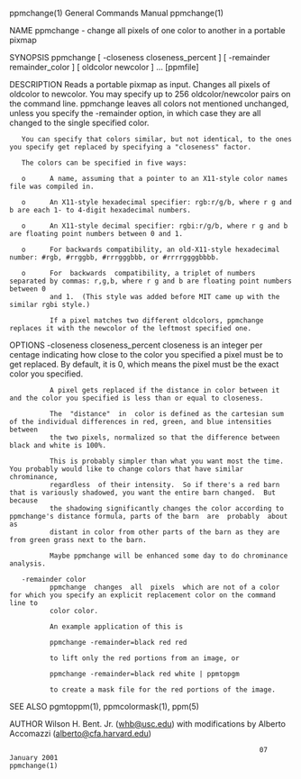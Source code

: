 ppmchange(1)                                                  General Commands Manual                                                 ppmchange(1)

NAME
       ppmchange - change all pixels of one color to another in a portable pixmap

SYNOPSIS
       ppmchange [ -closeness closeness_percent ] [ -remainder remainder_color ] [ oldcolor newcolor ] ...  [ppmfile]

DESCRIPTION
       Reads  a  portable  pixmap as input.  Changes all pixels of oldcolor to newcolor.  You may specify up to 256 oldcolor/newcolor pairs on the
       command line.  ppmchange leaves all colors not mentioned unchanged, unless you specify the -remainder option, in which case  they  are  all
       changed to the single specified color.

       You can specify that colors similar, but not identical, to the ones you specify get replaced by specifying a "closeness" factor.

       The colors can be specified in five ways:

       o      A name, assuming that a pointer to an X11-style color names file was compiled in.

       o      An X11-style hexadecimal specifier: rgb:r/g/b, where r g and b are each 1- to 4-digit hexadecimal numbers.

       o      An X11-style decimal specifier: rgbi:r/g/b, where r g and b are floating point numbers between 0 and 1.

       o      For backwards compatibility, an old-X11-style hexadecimal number: #rgb, #rrggbb, #rrrgggbbb, or #rrrrggggbbbb.

       o      For  backwards  compatibility, a triplet of numbers separated by commas: r,g,b, where r g and b are floating point numbers between 0
              and 1.  (This style was added before MIT came up with the similar rgbi style.)

              If a pixel matches two different oldcolors, ppmchange replaces it with the newcolor of the leftmost specified one.

OPTIONS
       -closeness closeness_percent
              closeness is an integer per centage indicating how close to the color you specified a pixel must be to get replaced.  By default, it
              is 0, which means the pixel must be the exact color you specified.

              A pixel gets replaced if the distance in color between it and the color you specified is less than or equal to closeness.

              The  "distance"  in  color is defined as the cartesian sum of the individual differences in red, green, and blue intensities between
              the two pixels, normalized so that the difference between black and white is 100%.

              This is probably simpler than what you want most the time.  You probably would like to change colors that have similar  chrominance,
              regardless  of their intensity.  So if there's a red barn that is variously shadowed, you want the entire barn changed.  But because
              the shadowing significantly changes the color according to ppmchange's distance formula, parts of the barn  are  probably  about  as
              distant in color from other parts of the barn as they are from green grass next to the barn.

              Maybe ppmchange will be enhanced some day to do chrominance analysis.

       -remainder color
              ppmchange  changes  all  pixels  which are not of a color for which you specify an explicit replacement color on the command line to
              color color.

              An example application of this is

              ppmchange -remainder=black red red

              to lift only the red portions from an image, or

              ppmchange -remainder=black red white | ppmtopgm

              to create a mask file for the red portions of the image.

SEE ALSO
       pgmtoppm(1), ppmcolormask(1), ppm(5)

AUTHOR
       Wilson H. Bent. Jr. (whb@usc.edu) with modifications by Alberto Accomazzi (alberto@cfa.harvard.edu)

                                                                  07 January 2001                                                     ppmchange(1)

